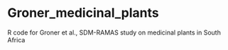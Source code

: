 # Groner_medicinal_plants
R code for Groner et al., SDM-RAMAS study on medicinal plants in South Africa
